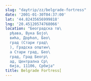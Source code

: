 ```yaml
---
slug: "daytrip/zz/belgrade-fortress"
date: '2001-01-30T04:37:00'
lat: '44.82435656999818'
lng: '20.45120574768066'
location: "Београдска тв\
  рђава, Вука Бојо\
  вића, Дорћол, Бео\
  град (Стари град\
  ), Градска општин\
  а Стари град, Бео\
  град, Град Беогр\
  ад, Централна Ср\
  бија, 11106, Србија"
title: Belgrade Fortress[
---
```



